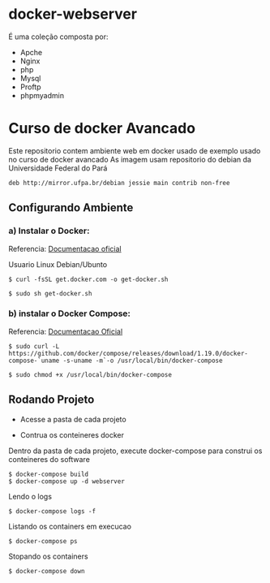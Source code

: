 # docker-webserver

É uma coleção composta por:
* Apche 
* Nginx
* php
* Mysql
* Proftp
* phpmyadmin

# Curso de docker Avancado

Este repositorio contem ambiente web em docker usado  de exemplo usado no curso de docker avancado
As imagem usam repositorio do debian da Universidade Federal do Pará

```
deb http://mirror.ufpa.br/debian jessie main contrib non-free 
```

## Configurando Ambiente

### a) Instalar o Docker:

Referencia: [Documentacao oficial](https://docs.docker.com/install/#supported-platforms)

Usuario Linux Debian/Ubunto

```
$ curl -fsSL get.docker.com -o get-docker.sh

$ sudo sh get-docker.sh
```

### b) instalar o Docker Compose:

Referencia: [Documentacao Oficial](https://docs.docker.com/compose/install/#install-compose)

```
$ sudo curl -L https://github.com/docker/compose/releases/download/1.19.0/docker-compose-`uname -s-uname -m`-o /usr/local/bin/docker-compose

$ sudo chmod +x /usr/local/bin/docker-compose
```

## Rodando Projeto

* Acesse a pasta de cada projeto

* Contrua os conteineres docker

Dentro da pasta de cada projeto, execute docker-compose para construi os conteineres do software

```
$ docker-compose build
$ docker-compose up -d webserver
```

Lendo o logs
```
$ docker-compose logs -f
```

Listando os containers em execucao
```
$ docker-compose ps
```

Stopando os containers
```
$ docker-compose down
```
